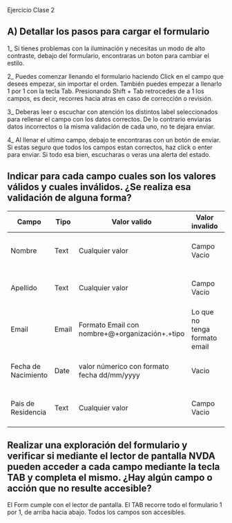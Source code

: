 Ejercicio Clase 2

## A) Detallar los pasos para cargar el formulario

1_ Si tienes problemas con la iluminación y necesitas un modo de alto contraste, debajo del formulario, encontraras un boton para cambiar el estilo.

2_ Puedes comenzar llenando el formulario haciendo Click en el campo que desees empezar, sin importar el orden. También puedes empezar a llenarlo 1 por 1 con la tecla Tab. Presionando Shift + Tab retrocedes de a 1 los campos, es decir, recorres hacia atras en caso de corrección o revisión.
   
3_ Deberas leer o escuchar con atención los distintos label seleccionados para rellenar el campo con los datos correctos. De lo contrario enviaras datos incorrectos o la misma validación de cada uno, no te dejara enviar. 

4_ Al llenar el ultimo campo, debajo te encontraras con un botón de enviar. Si estas seguro que todos los campos estan correctos, haz click o enter para enviar. Si todo esa bien, escucharas o veras una alerta del estado.

## Indicar para cada campo cuales son los valores válidos y cuales inválidos. ¿Se realiza esa validación de alguna forma?
|   Campo | Tipo | Valor valido  | Valor invalido | Validaciones |
|---------|------|---------------|----------------|--------------|          
| Nombre  | Text |Cualquier valor|Campo Vacio     |Valida que tenga una longitud mayor a 1|
| Apellido| Text |Cualquier valor|Campo Vacio     |Valida que tenga una longitud mayor a 1|
| Email   | Email|Formato Email con nombre+@+organización+.+tipo|Lo que no tenga formato email|Valida que incluya @+dominio valido|
| Fecha de Nacimiento|Date|valor númerico con formato fecha dd/mm/yyyy|Vacio|No permite letras ni otro formato que el impuesto| 
| Pais de Residencia|Text|Cualquier valor|Campo Vacio|Valida que tenga una longitud mayor a 1|

## Realizar una exploración del formulario y verificar si mediante el lector de pantalla NVDA pueden acceder a cada campo mediante la tecla TAB y completa el mismo. ¿Hay algún campo o acción que no resulte accesible?

El Form cumple con el lector de pantalla. El TAB recorre todo el formulario 1 por 1, de arriba hacia abajo. Todos los campos son accesibles.